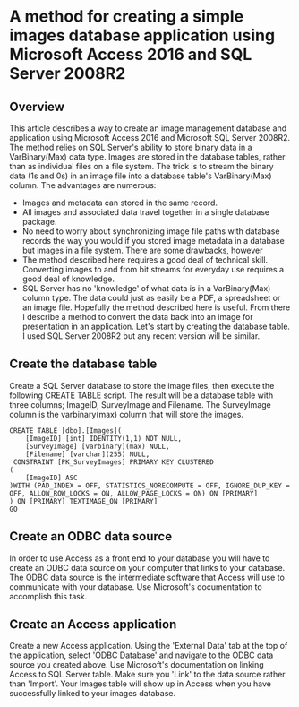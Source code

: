 # A method for creating a simple images database application using Microsoft Access 2016 and SQL Server 2008R2
## Overview
This article describes a way to create an image management database and application using Microsoft Access 2016 and Microsoft SQL Server 2008R2.  The method relies on SQL Server's ability to store binary data in a VarBinary(Max) data type. Images are stored in the database tables, rather than as individual files on a file system. The trick is to stream the binary data (1s and 0s) in an image file into a database table's VarBinary(Max) column. The advantages are numerous:
- Images and metadata can stored in the same record.
- All images and associated data travel together in a single database package.  
-  No need to worry about synchronizing image file paths with database records the way you would if you stored image metadata in a database but images in a file system.
There are some drawbacks, however
- The method described here requires a good deal of technical skill.  Converting images to and from bit streams for everyday use requires a good deal of knowledge.
- SQL Server has no 'knowledge' of what data is in a VarBinary(Max) column type.  The data could just as easily be a PDF, a spreadsheet or an image file.
Hopefully the method described here is useful.   From there I describe a method to convert the data back into an image for presentation in an application. Let's start by creating the database table.  I used SQL Server 2008R2 but any recent version will be similar.
## Create the database table
Create a SQL Server database to store the image files, then execute the following CREATE TABLE script.  The result will be a database table with three columns; ImageID, SurveyImage and Filename.  The SurveyImage column is the varbinary(max) column that will store the images.
```
CREATE TABLE [dbo].[Images](
	[ImageID] [int] IDENTITY(1,1) NOT NULL,
	[SurveyImage] [varbinary](max) NULL,
	[Filename] [varchar](255) NULL,
 CONSTRAINT [PK_SurveyImages] PRIMARY KEY CLUSTERED 
(
	[ImageID] ASC
)WITH (PAD_INDEX = OFF, STATISTICS_NORECOMPUTE = OFF, IGNORE_DUP_KEY = OFF, ALLOW_ROW_LOCKS = ON, ALLOW_PAGE_LOCKS = ON) ON [PRIMARY]
) ON [PRIMARY] TEXTIMAGE_ON [PRIMARY]
GO
```
## Create an ODBC data source  
In order to use Access as a front end to your database you will have to create an ODBC data source on your computer that links to your database. The ODBC data source is the intermediate software that Access will use to communicate with your database. Use Microsoft's documentation to accomplish this task.  
## Create an Access application
Create a new Access application. Using the 'External Data' tab at the top of the application, select 'ODBC Database' and navigate to the ODBC data source you created above. Use Microsoft's documentation on linking Access to SQL Server table. Make sure you 'Link' to the data source rather than 'Import'. Your Images table will show up in Access when you have successfully linked to your images database.


